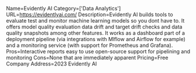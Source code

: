Name=Evidently AI
Category=['Data Analytics']
URL=https://evidentlyai.com/
Description=Evidently AI builds tools to evaluate test and monitor machine learning models so you dont have to. It offers model quality evaluation data drift and target drift checks and data quality snapshots among other features. It works as a dashboard part of a deployment pipeline (via integrations with Mlflow and Airflow for example) and a monitoring service (with support for Prometheus and Grafana).
Pros=Interactive reports easy to use open-source support for pipelining and monitoring
Cons=None that are immediately apparent
Pricing=Free
Company Address=2023 Evidently AI
